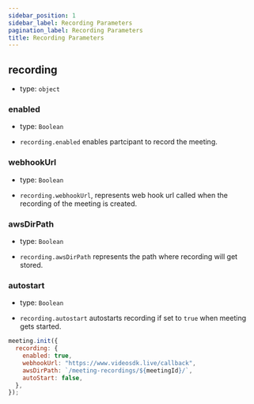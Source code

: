 ```yaml
---
sidebar_position: 1
sidebar_label: Recording Parameters
pagination_label: Recording Parameters
title: Recording Parameters
---
```


<div class="sdk-api-ref-only-h4">

## recording

- type: `object`

### enabled

- type: `Boolean`

- `recording.enabled` enables partcipant to record the meeting.

### webhookUrl

- type: `Boolean`

- `recording.webhookUrl`, represents web hook url called when the recording of the meeting is created.

### awsDirPath

- type: `Boolean`

- `recording.awsDirPath` represents the path where recording will get stored.

### autostart

- type: `Boolean`

- `recording.autostart` autostarts recording if set to `true` when meeting gets started.

```js
meeting.init({
  recording: {
    enabled: true,
    webhookUrl: "https://www.videosdk.live/callback",
    awsDirPath: `/meeting-recordings/${meetingId}/`,
    autoStart: false,
  },
});
```

</div>
